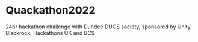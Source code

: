 # Quackathon2022
24hr hackathon challenge with Dundee DUCS society, sponsored by Unity, Blackrock, Hackathons UK and BCS
